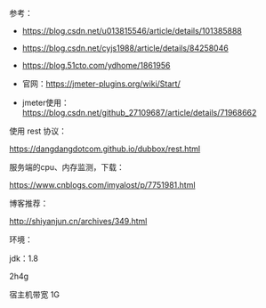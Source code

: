 参考：

- https://blog.csdn.net/u013815546/article/details/101385888

- https://blog.csdn.net/cyjs1988/article/details/84258046

- https://blog.51cto.com/ydhome/1861956

- 官网：https://jmeter-plugins.org/wiki/Start/

- jmeter使用：https://blog.csdn.net/github_27109687/article/details/71968662

使用 rest 协议：

https://dangdangdotcom.github.io/dubbox/rest.html





服务端的cpu、内存监测，下载：

https://www.cnblogs.com/imyalost/p/7751981.html



博客推荐：

http://shiyanjun.cn/archives/349.html





环境：

jdk：1.8

2h4g

宿主机带宽 1G